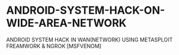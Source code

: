 # ANDROID-SYSTEM-HACK-ON-WIDE-AREA-NETWORK
ANDROID SYSTEM HACK IN WAN(NETWORK) USING METASPLOIT FREAMWORK &amp; NGROK  [MSFVENOM]
